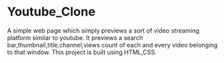 # Youtube_Clone
A simple web page which simply previews a sort of video streaming platform similar to youtube.
It previews a search bar,thumbnail,title,channel,views count of each and every video belonging to that window.
This project is built using HTML,CSS.

